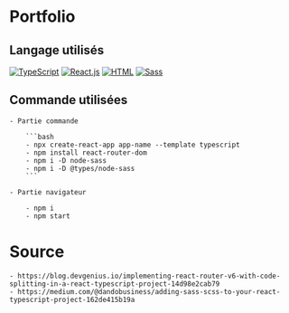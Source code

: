 # Portfolio

## Langage utilisés
   <a href="https://www.typescriptlang.org/"><img src="https://img.shields.io/badge/TypeScript-blue?style=for-the-badge&logo=typescript&logoColor=DDD" alt="TypeScript" /></a>
   <a href="https://fr.reactjs.org/docs/getting-started.html"><img src="https://img.shields.io/badge/React.js-20232A?&style=for-the-badge&logo=react&logoColor=61DAFB" alt="React.js" /></a>
   <a href="https://devdocs.io/html/"><img src="https://img.shields.io/badge/html5%20-%23e34f26.svg?&style=for-the-badge&logo=html5&logoColor=white" alt="HTML" /></a>
   <a href="https://sass-lang.com/"><img src="https://img.shields.io/badge/Sass-CE649A?&style=for-the-badge&logo=sass&logoColor=white" alt="Sass" /></a>

## Commande utilisées

    - Partie commande

        ```bash
        - npx create-react-app app-name --template typescript
        - npm install react-router-dom
        - npm i -D node-sass
        - npm i -D @types/node-sass
        ```

    - Partie navigateur

        - npm i
        - npm start
        

# Source
    - https://blog.devgenius.io/implementing-react-router-v6-with-code-splitting-in-a-react-typescript-project-14d98e2cab79
    - https://medium.com/@dandobusiness/adding-sass-scss-to-your-react-typescript-project-162de415b19a
